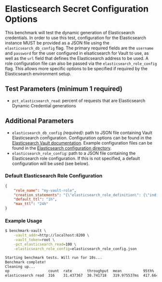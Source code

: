 # Elasticsearch Secret Configuration Options
This benchmark will test the dynamic generation of Elasticsearch credentials. In order to use this test, configuration for the Elasticsearch instance MUST be provided as a JSON file using the `elasticsearch_db_config` flag. The primary required fields are the `username` and `password` for the user configured in elsaticsearch for Vault to use, as well as the `url` field that defines the Elasticsearch address to be used. A role configuration file can also be passed via the `elasticsearch_role_config` flag. This allows more specific options to be specified if required by the Elasticsearch environment setup.

## Test Parameters (minimum 1 required)
- `pct_elasticsearch_read`: percent of requests that are Elasticsearch Dynamic Credential generations

## Additional Parameters
- `elasticsearch_db_config` _(required)_: path to JSON file containing Vault Elasticsearch configuration.  Configuration options can be found in the [Elasticsearch Vault documentation](https://developer.hashicorp.com/vault/api-docs/secret/databases/elasticdb).  Example configuration files can be found in the [Elasticsearch configuration directory](/configs/elasticsearch/).
- `elasticsearch_role_config`: path to a JSON file containing the Elasticsearch role configuration. If this is not specified, a default configuration will be used (see below).

### Default Elasticsearch Role Configuration
```json
{
    "role_name": "my-vault-role",
    "creation_statements": "{\"elasticsearch_role_definition\": {\"indices\": [{\"names\":[\"*\"], \"privileges\":[\"read\"]}]}}",
    "default_ttl": "1h",
    "max_ttl": "24h"
}
```

### Example Usage

```bash
$ benchmark-vault \
    -vault_addr=http://localhost:8200 \
    -vault_token=root \
    -pct_elasticsearch_read=100 \
    -elasticsearch_role_config=elasticsearch_role_config.json

Starting benchmark tests. Will run for 10s...
Benchmark complete!
Cleaning up...
op                  count  rate       throughput  mean          95th%         99th%         successRatio
elasticsearch read  316    31.437367  30.741718   319.975537ms  417.664574ms  546.783011ms  100.00%
```
